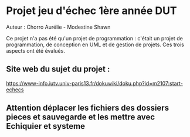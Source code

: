 # Projet jeu d'échec 1ère année DUT

Auteur : Chorro Aurélie - Modestine Shawn

Ce projet n'a pas été qu'un projet de programmation : c'était un projet de programmation, de conception en UML et de gestion de projets. Ces trois aspects ont été évalués.
 
## Site web du sujet du projet :
 
 https://www-info.iutv.univ-paris13.fr/dokuwiki/doku.php?id=m2107:start-echecs


## Attention déplacer les fichiers des dossiers pieces et sauvegarde et les mettre avec Echiquier et systeme